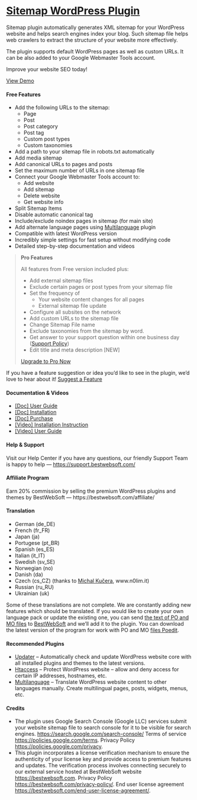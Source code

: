 <a href="https://bestwebsoft.com/products/wordpress/plugins/google-sitemap/" target=_blank>Sitemap WordPress Plugin</a>
========================

<p>Sitemap plugin automatically generates XML sitemap for your WordPress website and helps search engines index your blog. Such sitemap file helps web crawlers to extract the structure of your website more effectively.</p>
<p>The plugin supports default WordPress pages as well as custom URLs. It can be also added to your Google Webmaster Tools account.</p>
<p>Improve your website SEO today!</p>
<p><a href="https://bestwebsoft.com/demo-for-google-sitemap/?ref=readme" rel="nofollow ugc">View Demo</a></p>
<p></p>
<h4>Free Features</h4>
<ul>
<li>Add the following URLs to the sitemap:
<ul>
<li>Page</li>
<li>Post</li>
<li>Post category</li>
<li>Post tag</li>
<li>Custom post types</li>
<li>Custom taxonomies</li>
</ul>
</li>
<li>Add a path to your sitemap file in robots.txt automatically</li>
<li>Add media sitemap</li>
<li>Add canonical URLs to pages and posts</li>
<li>Set the maximum number of URLs in one sitemap file</li>
<li>Connect your Google Webmaster Tools account to:
<ul>
<li>Add website</li>
<li>Add sitemap</li>
<li>Delete website</li>
<li>Get website info</li>
</ul>
</li>
<li>Split Sitemap Items</li>
<li>Disable automatic canonical tag</li>
<li>Include/exclude noindex pages in sitemap (for main site)</li>
<li>Add alternate language pages using <a href="http://bestwebsoft.com/products/multilanguage/?k=9f9a6f0b1b0b0a093b99ad9ddb4d8759" rel="nofollow ugc">Multilanguage</a> plugin</li>
<li>Compatible with latest WordPress version</li>
<li>Incredibly simple settings for fast setup without modifying code</li>
<li>Detailed step-by-step documentation and videos</li>
</ul>
<blockquote>
<p><strong>Pro Features</strong></p>
<p>All features from Free version included plus:</p>
<ul>
<li>Add external sitemap files</li>
<li>Exclude certain pages or post types from your sitemap file</li>
<li>Set the frequency of
<ul>
<li>Your website content changes for all pages</li>
<li>External sitemap file update</li>
</ul>
</li>
<li>Configure all subsites on the network</li>
<li>Add custom URLs to the sitemap file</li>
<li>Change Sitemap File name</li>
<li>Exclude taxonomies from the sitemap by word.</li>
<li>Get answer to your support question within one business day (<a href="https://bestwebsoft.com/support-policy/" rel="nofollow ugc">Support Policy</a>)</li>
<li>Edit title and meta description [NEW]</li>
</ul>
<p><a href="https://bestwebsoft.com/products/wordpress/plugins/google-sitemap/?k=8b735c0f7ca51187b5062d5e4f40058b" rel="nofollow ugc">Upgrade to Pro Now</a></p>
</blockquote>
<p>If you have a feature suggestion or idea you&#8217;d like to see in the plugin, we&#8217;d love to hear about it! <a href="https://support.bestwebsoft.com/hc/en-us/requests/new" rel="nofollow ugc">Suggest a Feature</a></p>
<h4>Documentation &amp; Videos</h4>
<ul>
<li><a href="https://bestwebsoft.com/documentation/sitemap/sitemap-user-guide/" rel="nofollow ugc">[Doc] User Guide</a></li>
<li><a href="https://bestwebsoft.com/documentation/how-to-install-a-wordpress-product/how-to-install-a-wordpress-plugin/" rel="nofollow ugc">[Doc] Installation</a></li>
<li><a href="https://bestwebsoft.com/documentation/how-to-purchase-a-wordpress-plugin/how-to-purchase-wordpress-plugin-from-bestwebsoft/" rel="nofollow ugc">[Doc] Purchase</a></li>
<li><a href="https://www.youtube.com/watch?v=NKlAnFTzNrQ" rel="nofollow ugc">[Video] Installation Instruction</a></li>
<li><a href="https://www.youtube.com/watch?v=hzz0_Yj4gaQ" rel="nofollow ugc">[Video] User Guide</a></li>
</ul>
<h4>Help &amp; Support</h4>
<p>Visit our Help Center if you have any questions, our friendly Support Team is happy to help — <a href="https://support.bestwebsoft.com/" rel="nofollow ugc">https://support.bestwebsoft.com/</a></p>
<h4>Affiliate Program</h4>
<p>Earn 20% commission by selling the premium WordPress plugins and themes by BestWebSoft — https://bestwebsoft.com/affiliate/</p>
<h4>Translation</h4>
<ul>
<li>German (de_DE)</li>
<li>French (fr_FR)</li>
<li>Japan (ja)</li>
<li>Portugese (pt_BR)</li>
<li>Spanish (es_ES)</li>
<li>Italian (it_IT)</li>
<li>Swedish (sv_SE)</li>
<li>Norwegian (no)</li>
<li>Danish (da)</li>
<li>Czech (cs_CZ) (thanks to <a href="mailto:&#107;&#117;&#x63;&#x65;&#114;&#x61;&#x6d;&#105;&#064;&#x67;&#109;&#097;&#x69;&#108;&#046;&#x63;&#x6f;&#109;" rel="nofollow ugc">Michal Kučera</a>, www.n0lim.it)</li>
<li>Russian (ru_RU)</li>
<li>Ukrainian (uk)</li>
</ul>
<p>Some of these translations are not complete. We are constantly adding new features which should be translated. If you would like to create your own language pack or update the existing one, you can send <a href="https://codex.wordpress.org/Translating_WordPress" rel="nofollow ugc">the text of PO and MO files</a> to <a href="https://support.bestwebsoft.com/hc/en-us/requests/new" rel="nofollow ugc">BestWebSoft</a> and we&#8217;ll add it to the plugin. You can download the latest version of the program for work with PO and MO <a href="http://www.poedit.net/download.php" rel="nofollow ugc">files Poedit</a>.</p>
<h4>Recommended Plugins</h4>
<ul>
<li><a href="https://bestwebsoft.com/products/wordpress/plugins/updater/?k=4b7b8eac2b35e12eaa2d51359f49cfb2" rel="nofollow ugc">Updater</a> &#8211; Automatically check and update WordPress website core with all installed plugins and themes to the latest versions.</li>
<li><a href="https://bestwebsoft.com/products/wordpress/plugins/htaccess/?k=6f8794059b2a6618808fa7ac6401ba6e" rel="nofollow ugc">Htaccess</a> &#8211; Protect WordPress website &#8211; allow and deny access for certain IP addresses, hostnames, etc.</li>
<li><a href="http://bestwebsoft.com/products/multilanguage/?k=9f9a6f0b1b0b0a093b99ad9ddb4d8759" rel="nofollow ugc">Multilanguage</a> &#8211; Translate WordPress website content to other languages manually. Create multilingual pages, posts, widgets, menus, etc.</li>
</ul>
<h4>Credits</h4>
<ul>
<li>The plugin uses Google Search Console (Google LLC) services submit your website sitemap file to search console for it to be visible for search engines. <a href="https://search.google.com/search-console/" rel="nofollow ugc">https://search.google.com/search-console/</a> Terms of service <a href="https://policies.google.com/terms" rel="nofollow ugc">https://policies.google.com/terms</a>. Privacy Policy <a href="https://policies.google.com/privacy" rel="nofollow ugc">https://policies.google.com/privacy</a>.</li>
<li>This plugin incorporates a license verification mechanism to ensure the authenticity of your license key and provide access to premium features and updates. The verification process involves connecting securely to our external service hosted at BestWebSoft website <a href="https://bestwebsoft.com" rel="nofollow ugc">https://bestwebsoft.com</a>. Privacy Policy <a href="https://bestwebsoft.com/privacy-policy/" rel="nofollow ugc">https://bestwebsoft.com/privacy-policy/</a>. End user license agreement <a href="https://bestwebsoft.com/end-user-license-agreement/" rel="nofollow ugc">https://bestwebsoft.com/end-user-license-agreement/</a>.</li>
</ul>
